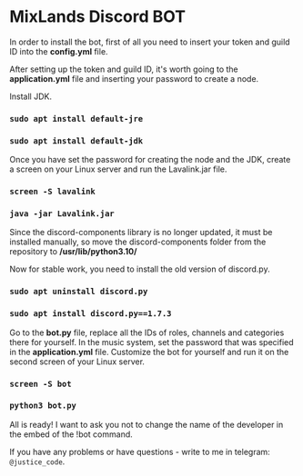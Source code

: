 # MixLands Discord BOT

In order to install the bot, first of all you need to insert your token and guild ID into the **config.yml** file.

After setting up the token and guild ID, it's worth going to the **application.yml** file and inserting your password to create a node.

Install JDK.
### ```sudo apt install default-jre```
### ```sudo apt install default-jdk```

Once you have set the password for creating the node and the JDK, create a screen on your Linux server and run the Lavalink.jar file.
### ```screen -S lavalink```
### ```java -jar Lavalink.jar```

Since the discord-components library is no longer updated, it must be installed manually, so move the discord-components folder from the repository to **/usr/lib/python3.10/**

Now for stable work, you need to install the old version of discord.py.
### ```sudo apt uninstall discord.py```
### ```sudo apt install discord.py==1.7.3```

Go to the **bot.py** file, replace all the IDs of roles, channels and categories there for yourself.
In the music system, set the password that was specified in the **application.yml** file.
Customize the bot for yourself and run it on the second screen of your Linux server.
### ```screen -S bot```
### ```python3 bot.py```

All is ready!
I want to ask you not to change the name of the developer in the embed of the !bot command.

If you have any problems or have questions - write to me in telegram: `@justice_code`.
